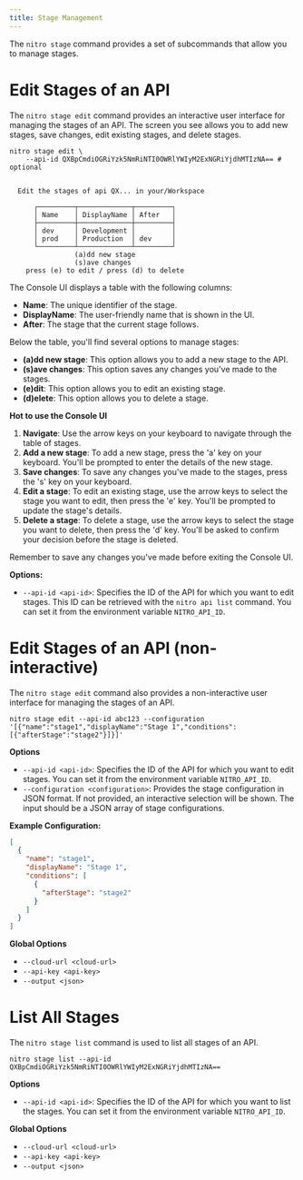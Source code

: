 ```yaml
---
title: Stage Management
---
```


The `nitro stage` command provides a set of subcommands that allow you to manage stages.

# Edit Stages of an API

The `nitro stage edit` command provides an interactive user interface for managing the stages of an API. The screen you see allows you to add new stages, save changes, edit existing stages, and delete stages.

```shell
nitro stage edit \
    --api-id QXBpCmdiOGRiYzk5NmRiNTI0OWRlYWIyM2ExNGRiYjdhMTIzNA== # optional
```

```shell

  Edit the stages of api QX... in your/Workspace

      ┌─────────┬─────────────┬─────────┐
      │ Name    │ DisplayName │ After   │
      ├─────────┼─────────────┼─────────┤
      │ dev     │ Development │         │
      │ prod    │ Production  │ dev     │
      └─────────┴─────────────┴─────────┘
                (a)dd new stage
                (s)ave changes
    press (e) to edit / press (d) to delete
```

The Console UI displays a table with the following columns:

- **Name**: The unique identifier of the stage.
- **DisplayName**: The user-friendly name that is shown in the UI.
- **After**: The stage that the current stage follows.

Below the table, you'll find several options to manage stages:

- **(a)dd new stage**: This option allows you to add a new stage to the API.
- **(s)ave changes**: This option saves any changes you've made to the stages.
- **(e)dit**: This option allows you to edit an existing stage.
- **(d)elete**: This option allows you to delete a stage.

**Hot to use the Console UI**

1. **Navigate**: Use the arrow keys on your keyboard to navigate through the table of stages.
2. **Add a new stage**: To add a new stage, press the 'a' key on your keyboard. You'll be prompted to enter the details of the new stage.
3. **Save changes**: To save any changes you've made to the stages, press the 's' key on your keyboard.
4. **Edit a stage**: To edit an existing stage, use the arrow keys to select the stage you want to edit, then press the 'e' key. You'll be prompted to update the stage's details.
5. **Delete a stage**: To delete a stage, use the arrow keys to select the stage you want to delete, then press the 'd' key. You'll be asked to confirm your decision before the stage is deleted.

Remember to save any changes you've made before exiting the Console UI.

**Options:**

- `--api-id <api-id>`: Specifies the ID of the API for which you want to edit stages. This ID can be retrieved with the `nitro api list` command. You can set it from the environment variable `NITRO_API_ID`.

# Edit Stages of an API (non-interactive)

The `nitro stage edit` command also provides a non-interactive user interface for managing the stages of an API.

```shell
nitro stage edit --api-id abc123 --configuration '[{"name":"stage1","displayName":"Stage 1","conditions":[{"afterStage":"stage2"}]}]'
```

**Options**

- `--api-id <api-id>`: Specifies the ID of the API for which you want to edit stages. You can set it from the environment variable `NITRO_API_ID`.
- `--configuration <configuration>`: Provides the stage configuration in JSON format. If not provided, an interactive selection will be shown. The input should be a JSON array of stage configurations.

**Example Configuration:**

```json
[
  {
    "name": "stage1",
    "displayName": "Stage 1",
    "conditions": [
      {
        "afterStage": "stage2"
      }
    ]
  }
]
```

**Global Options**

- `--cloud-url <cloud-url>`
- `--api-key <api-key>`
- `--output <json>`

# List All Stages

The `nitro stage list` command is used to list all stages of an API.

```shell
nitro stage list --api-id QXBpCmdiOGRiYzk5NmRiNTI0OWRlYWIyM2ExNGRiYjdhMTIzNA==
```

**Options**

- `--api-id <api-id>`: Specifies the ID of the API for which you want to list the stages. You can set it from the environment variable `NITRO_API_ID`.

**Global Options**

- `--cloud-url <cloud-url>`
- `--api-key <api-key>`
- `--output <json>`

<!-- spell-checker:ignore Cmdi, elete, Yjdh -->
